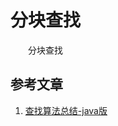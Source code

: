 #  分块查找

　　分块查找

## 参考文章

1. [查找算法总结-java版](https://blog.csdn.net/xushiyu1996818/article/details/90604118)

